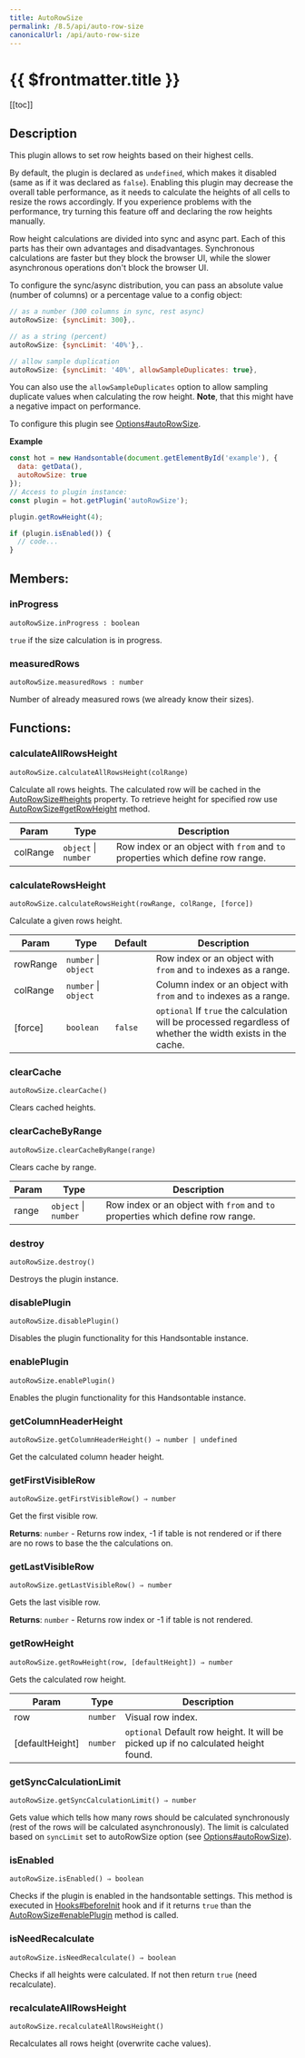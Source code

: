 ```yaml
---
title: AutoRowSize
permalink: /8.5/api/auto-row-size
canonicalUrl: /api/auto-row-size
---
```


# {{ $frontmatter.title }}

[[toc]]

## Description


This plugin allows to set row heights based on their highest cells.

By default, the plugin is declared as `undefined`, which makes it disabled (same as if it was declared as `false`).
Enabling this plugin may decrease the overall table performance, as it needs to calculate the heights of all cells to
resize the rows accordingly.
If you experience problems with the performance, try turning this feature off and declaring the row heights manually.

Row height calculations are divided into sync and async part. Each of this parts has their own advantages and
disadvantages. Synchronous calculations are faster but they block the browser UI, while the slower asynchronous
operations don't block the browser UI.

To configure the sync/async distribution, you can pass an absolute value (number of columns) or a percentage value to a config object:
```js
// as a number (300 columns in sync, rest async)
autoRowSize: {syncLimit: 300},.

// as a string (percent)
autoRowSize: {syncLimit: '40%'},.

// allow sample duplication
autoRowSize: {syncLimit: '40%', allowSampleDuplicates: true},
```

You can also use the `allowSampleDuplicates` option to allow sampling duplicate values when calculating the row
height. __Note__, that this might have a negative impact on performance.

To configure this plugin see [Options#autoRowSize](./options/#autorowsize).


**Example**  
```js
const hot = new Handsontable(document.getElementById('example'), {
  data: getData(),
  autoRowSize: true
});
// Access to plugin instance:
const plugin = hot.getPlugin('autoRowSize');

plugin.getRowHeight(4);

if (plugin.isEnabled()) {
  // code...
}
```
## Members:

### inProgress
`autoRowSize.inProgress : boolean`

`true` if the size calculation is in progress.



### measuredRows
`autoRowSize.measuredRows : number`

Number of already measured rows (we already know their sizes).


## Functions:

### calculateAllRowsHeight
`autoRowSize.calculateAllRowsHeight(colRange)`

Calculate all rows heights. The calculated row will be cached in the [AutoRowSize#heights](./auto-row-size/#heights) property.
To retrieve height for specified row use [AutoRowSize#getRowHeight](./auto-row-size/#getrowheight) method.


| Param | Type | Description |
| --- | --- | --- |
| colRange | <code>object</code> \| <code>number</code> | Row index or an object with `from` and `to` properties which define row range. |



### calculateRowsHeight
`autoRowSize.calculateRowsHeight(rowRange, colRange, [force])`

Calculate a given rows height.


| Param | Type | Default | Description |
| --- | --- | --- | --- |
| rowRange | <code>number</code> \| <code>object</code> |  | Row index or an object with `from` and `to` indexes as a range. |
| colRange | <code>number</code> \| <code>object</code> |  | Column index or an object with `from` and `to` indexes as a range. |
| [force] | <code>boolean</code> | <code>false</code> | `optional` If `true` the calculation will be processed regardless of whether the width exists in the cache. |



### clearCache
`autoRowSize.clearCache()`

Clears cached heights.



### clearCacheByRange
`autoRowSize.clearCacheByRange(range)`

Clears cache by range.


| Param | Type | Description |
| --- | --- | --- |
| range | <code>object</code> \| <code>number</code> | Row index or an object with `from` and `to` properties which define row range. |



### destroy
`autoRowSize.destroy()`

Destroys the plugin instance.



### disablePlugin
`autoRowSize.disablePlugin()`

Disables the plugin functionality for this Handsontable instance.



### enablePlugin
`autoRowSize.enablePlugin()`

Enables the plugin functionality for this Handsontable instance.



### getColumnHeaderHeight
`autoRowSize.getColumnHeaderHeight() ⇒ number | undefined`

Get the calculated column header height.



### getFirstVisibleRow
`autoRowSize.getFirstVisibleRow() ⇒ number`

Get the first visible row.


**Returns**: <code>number</code> - Returns row index, -1 if table is not rendered or if there are no rows to base the the calculations on.  

### getLastVisibleRow
`autoRowSize.getLastVisibleRow() ⇒ number`

Gets the last visible row.


**Returns**: <code>number</code> - Returns row index or -1 if table is not rendered.  

### getRowHeight
`autoRowSize.getRowHeight(row, [defaultHeight]) ⇒ number`

Gets the calculated row height.


| Param | Type | Description |
| --- | --- | --- |
| row | <code>number</code> | Visual row index. |
| [defaultHeight] | <code>number</code> | `optional` Default row height. It will be picked up if no calculated height found. |



### getSyncCalculationLimit
`autoRowSize.getSyncCalculationLimit() ⇒ number`

Gets value which tells how many rows should be calculated synchronously (rest of the rows will be calculated
asynchronously). The limit is calculated based on `syncLimit` set to autoRowSize option (see [Options#autoRowSize](./options/#autorowsize)).



### isEnabled
`autoRowSize.isEnabled() ⇒ boolean`

Checks if the plugin is enabled in the handsontable settings. This method is executed in [Hooks#beforeInit](./hooks/#beforeinit)
hook and if it returns `true` than the [AutoRowSize#enablePlugin](./auto-row-size/#enableplugin) method is called.



### isNeedRecalculate
`autoRowSize.isNeedRecalculate() ⇒ boolean`

Checks if all heights were calculated. If not then return `true` (need recalculate).



### recalculateAllRowsHeight
`autoRowSize.recalculateAllRowsHeight()`

Recalculates all rows height (overwrite cache values).


